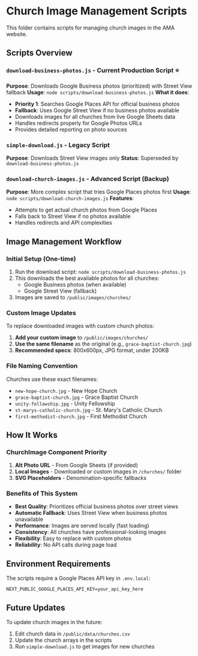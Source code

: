 # Church Image Management Scripts

This folder contains scripts for managing church images in the AMA website.

## Scripts Overview

### `download-business-photos.js` - Current Production Script ⭐
**Purpose**: Downloads Google Business photos (prioritized) with Street View fallback
**Usage**: `node scripts/download-business-photos.js`
**What it does**:
- **Priority 1**: Searches Google Places API for official business photos
- **Fallback**: Uses Google Street View if no business photos available
- Downloads images for all churches from live Google Sheets data
- Handles redirects properly for Google Photos URLs
- Provides detailed reporting on photo sources

### `simple-download.js` - Legacy Script
**Purpose**: Downloads Street View images only
**Status**: Superseded by `download-business-photos.js`

### `download-church-images.js` - Advanced Script (Backup)
**Purpose**: More complex script that tries Google Places photos first
**Usage**: `node scripts/download-church-images.js`
**Features**:
- Attempts to get actual church photos from Google Places
- Falls back to Street View if no photos available
- Handles redirects and API complexities

## Image Management Workflow

### Initial Setup (One-time)
1. Run the download script: `node scripts/download-business-photos.js`
2. This downloads the best available photos for all churches:
   - Google Business photos (when available)
   - Google Street View (fallback)
3. Images are saved to `/public/images/churches/`

### Custom Image Updates
To replace downloaded images with custom church photos:

1. **Add your custom image** to `/public/images/churches/`
2. **Use the same filename** as the original (e.g., `grace-baptist-church.jpg`)
3. **Recommended specs**: 800x600px, JPG format, under 200KB

### File Naming Convention
Churches use these exact filenames:
- `new-hope-church.jpg` - New Hope Church
- `grace-baptist-church.jpg` - Grace Baptist Church  
- `unity-fellowship.jpg` - Unity Fellowship
- `st-marys-catholic-church.jpg` - St. Mary's Catholic Church
- `first-methodist-church.jpg` - First Methodist Church

## How It Works

### ChurchImage Component Priority
1. **Alt Photo URL** - From Google Sheets (if provided)
2. **Local Images** - Downloaded or custom images in `/churches/` folder
3. **SVG Placeholders** - Denomination-specific fallbacks

### Benefits of This System
- **Best Quality**: Prioritizes official business photos over street views
- **Automatic Fallback**: Uses Street View when business photos unavailable
- **Performance**: Images are served locally (fast loading)
- **Consistency**: All churches have professional-looking images
- **Flexibility**: Easy to replace with custom photos
- **Reliability**: No API calls during page load

## Environment Requirements

The scripts require a Google Places API key in `.env.local`:
```
NEXT_PUBLIC_GOOGLE_PLACES_API_KEY=your_api_key_here
```

## Future Updates

To update church images in the future:
1. Edit church data in `/public/data/churches.csv`
2. Update the church arrays in the scripts
3. Run `simple-download.js` to get images for new churches